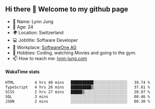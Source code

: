 ## Hi there 👋 Welcome to my github page

- 🧑 Name: Lynn Jung
- 🔞 Age: 24
- 🌍 Location: Switzerland
- 💻 Jobtitle: Software Developer
- 🏢 Workplace: [SoftwareOne AG](https://www.softwareone.com/)
- 💪 Hobbies: Coding, watching Movies and going to the gym.
- 📫 How to reach me: [lynn-jung.com](https://lynn-jung.com/)

#### WakaTime stats
<!--START_SECTION:waka-->

```txt
HTML         4 hrs 40 mins   ██████████░░░░░░░░░░░░░░░   39.74 %
TypeScript   4 hrs 26 mins   █████████▒░░░░░░░░░░░░░░░   37.81 %
SCSS         2 hrs 27 mins   █████▒░░░░░░░░░░░░░░░░░░░   20.97 %
SQL          3 mins          ░░░░░░░░░░░░░░░░░░░░░░░░░   00.46 %
JSON         2 mins          ░░░░░░░░░░░░░░░░░░░░░░░░░   00.30 %
```

<!--END_SECTION:waka-->

[^1]: https://github.com/jstrieb/github-stats
